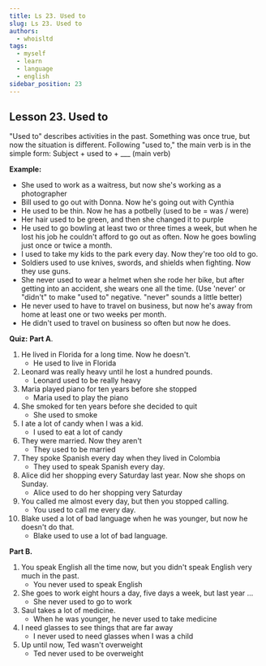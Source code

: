 ```yaml
---
title: Ls 23. Used to
slug: Ls 23. Used to
authors:
  - whoisltd
tags:
  - myself
  - learn
  - language
  - english
sidebar_position: 23
---
```

## Lesson 23. Used to

"Used to" describes activities in the past. Something was once true, but now the situation is different. Following "used to," the main verb is in the simple form:
Subject + used to + \_\_\_ (main verb)

**Example:**

- She used to work as a waitress, but now she's working as a photographer
- Bill used to go out with Donna. Now he's going out with Cynthia
- He used to be thin. Now he has a potbelly (used to be = was / were)
- Her hair used to be green, and then she changed it to purple
- He used to go bowling at least two or three times a week, but when he lost his job he couldn't afford to go out as often. Now he goes bowling just once or twice a month.
- I used to take my kids to the park every day. Now they're too old to go.
- Soldiers used to use knives, swords, and shields when fighting. Now they use guns.
- She never used to wear a helmet when she rode her bike, but after getting into an accident, she wears one all the time. (Use 'never' or "didn't" to make "used to" negative. "never" sounds a little better)
- He never used to have to travel on business, but now he's away from home at least one or two weeks per month.
- He didn't used to travel on business so often but now he does.

**Quiz:**
**Part A**.

1. He lived in Florida for a long time. Now he doesn't.
   - He used to live in Florida
2. Leonard was really heavy until he lost a hundred pounds.
   - Leonard used to be really heavy
3. Maria played piano for ten years before she stopped
   - Maria used to play the piano
4. She smoked for ten years before she decided to quit
   - She used to smoke
5. I ate a lot of candy when I was a kid.
   - I used to eat a lot of candy
6. They were married. Now they aren't
   - They used to be married
7. They spoke Spanish every day when they lived in Colombia
   - They used to speak Spanish every day.
8. Alice did her shopping every Saturday last year. Now she shops on Sunday.
   - Alice used to do her shopping very Saturday
9. You called me almost every day, but then you stopped calling.
   - You used to call me every day.
10. Blake used a lot of bad language when he was younger, but now he doesn't do that.
    - Blake used to use a lot of bad language.

**Part B.**

1. You speak English all the time now, but you didn't speak English very much in the past.
   - You never used to speak English
2. She goes to work eight hours a day, five days a week, but last year ...
   - She never used to go to work
3. Saul takes a lot of medicine.
   - When he was younger, he never used to take medicine
4. I need glasses to see things that are far away
   - I never used to need glasses when I was a child
5. Up until now, Ted wasn't overweight
   - Ted never used to be overweight
